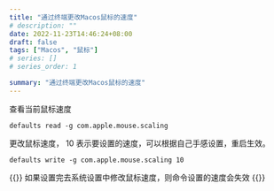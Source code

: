 ```yaml
---
title: "通过终端更改Macos鼠标的速度"
# description: ""
date: 2022-11-23T14:46:24+08:00
draft: false
tags: ["Macos", "鼠标"]
# series: []
# series_order: 1

summary: "通过终端更改Macos鼠标的速度"
---
```


查看当前鼠标速度

```shell
defaults read -g com.apple.mouse.scaling
```

更改鼠标速度， 10 表示要设置的速度，可以根据自己手感设置，重启生效。

```shell
defaults write -g com.apple.mouse.scaling 10
```


{{<alert>}}
如果设置完去系统设置中修改鼠标速度，则命令设置的速度会失效
{{</alert>}}